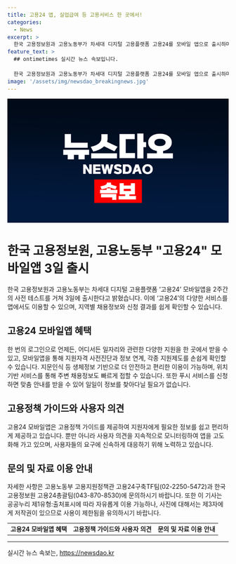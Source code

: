 ```yaml
---
title: 고용24 앱, 실업급여 등 고용서비스 한 곳에서!
categories:
  - News
excerpt: >
  한국 고용정보원과 고용노동부가 차세대 디지털 고용플랫폼 고용24를 모바일 앱으로 출시하며 온라인 고용서비스를 통합하는 시범운영을 시작했다. 이로써 취업, 실업급여, 내일배움카드 등을 앱에서 간편하게 이용할 수 있게 되었다. 뿐만 아니라 생체정보 기반의 보안 시스템을 도입하여 더 안전하고 편리하게 서비스를 이용할 수 있으며, 위치기반 서비스와 맞춤형 정보 제공을 통해 사용자들에게 더욱 유용한 서비스를 제공하고자 한다.
feature_text: >
  ## ontimetimes 실시간 뉴스 속보입니다.

  한국 고용정보원과 고용노동부가 차세대 디지털 고용플랫폼 고용24를 모바일 앱으로 출시하며 온라인 고용서비스를 통합하는 시범운영을 시작했다. 이로써 취업, 실업급여, 내일배움카드 등을 앱에서 간편하게 이용할 수 있게 되었다. 뿐만 아니라 생체정보 기반의 보안 시스템을 도입하여 더 안전하고 편리하게 서비스를 이용할 수 있으며, 위치기반 서비스와 맞춤형 정보 제공을 통해 사용자들에게 더욱 유용한 서비스를 제공하고자 한다.
image: '/assets/img/newsdao_breakingnews.jpg'
---
```


<p><img src="/assets/img/newsdao_breakingnews.jpg" alt="ontimetimes 속보" /></p>

<h1>한국 고용정보원, 고용노동부 "고용24" 모바일앱 3일 출시</h1>

<p data-ke-size="size16">한국 고용정보원과 고용노동부는 차세대 디지털 고용플랫폼 ‘고용24’ 모바일앱을 2주간의 사전 테스트를 거쳐 3일에 출시한다고 밝혔습니다. 이에 ‘고용24’의 다양한 서비스를 앱에서도 이용할 수 있으며, 지역별 채용정보와 신청 결과를 쉽게 확인할 수 있습니다.</p>

<h2 data-ke-size="size24">고용24 모바일앱 혜택</h2>

<p data-ke-size="size16">한 번의 로그인으로 언제든, 어디서든 일자리와 관련한 다양한 지원을 한 곳에서 받을 수 있고, 모바일앱을 통해 지원자격 사전진단과 정보 연계, 각종 지원제도를 손쉽게 확인할 수 있습니다. 지문인식 등 생체정보 기반으로 더 안전하고 편리한 이용이 가능하며, 위치기반 서비스를 통해 주변 채용정보도 빠르게 접할 수 있습니다. 또한 푸시 서비스를 신청하면 맞춤 안내를 받을 수 있어 일일이 정보를 찾아다닐 필요가 없습니다.</p>

<h2 data-ke-size="size24">고용정책 가이드와 사용자 의견</h2>

<p data-ke-size="size16">고용24 모바일앱은 고용정책 가이드를 제공하여 지원자에게 필요한 정보를 쉽고 편리하게 제공하고 있습니다. 뿐만 아니라 사용자 의견을 지속적으로 모니터링하여 앱을 고도화해 가고 있으며, 사용자들의 요구에 신속하게 대응하기 위해 노력하고 있습니다.</p>

<h2 data-ke-size="size24">문의 및 자료 이용 안내</h2>

<p data-ke-size="size16">자세한 사항은 고용노동부 고용지원정책관 고용24구축TF팀(02-2250-5472)과 한국고용정보원 고용24총괄팀(043-870-8530)에 문의하시기 바랍니다. 또한 이 기사는 공공누리 제1유형:출처표시에 따라 자유롭게 이용 가능하나, 사진에 대해서는 제3자에게 저작권이 있으므로 사용이 제한됨을 유의하시기 바랍니다.</p>

<table>
    <tr>
        <td style="text-align: center; height: 17px;"><b>고용24 모바일앱 혜택</b></td>
        <td style="text-align: center; height: 17px;"><b>고용정책 가이드와 사용자 의견</b></td>
        <td style="text-align: center; height: 17px;"><b>문의 및 자료 이용 안내</b></td>
    </tr>
</table>

<p><hr></p>
실시간 뉴스 속보는, <a href="https://newsdao.kr" rel="dofollow">https://newsdao.kr</a>


